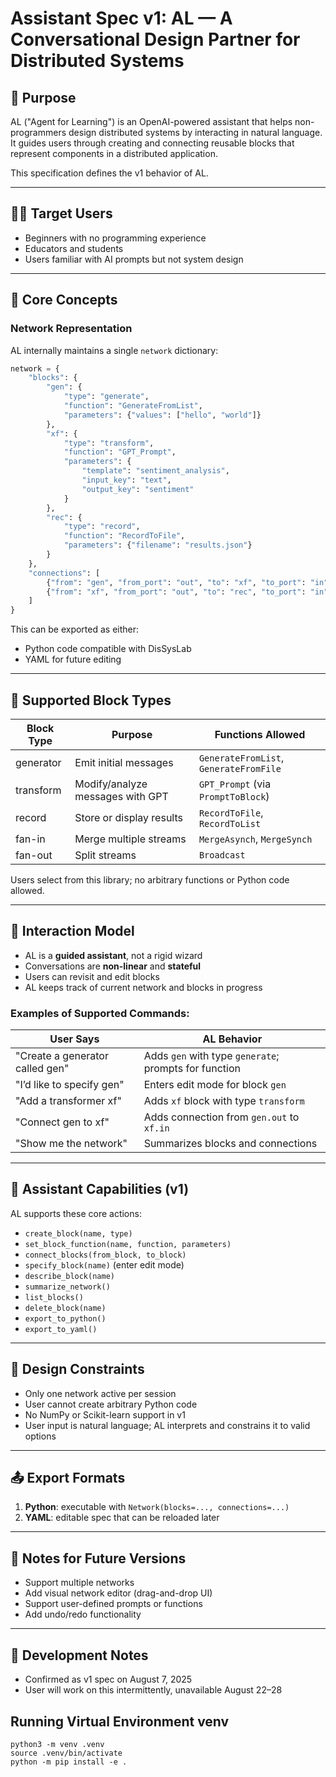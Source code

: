 # Assistant Spec v1: AL — A Conversational Design Partner for Distributed Systems

## 🎯 Purpose

AL ("Agent for Learning") is an OpenAI-powered assistant that helps non-programmers design distributed systems by interacting in natural language. It guides users through creating and connecting reusable blocks that represent components in a distributed application.

This specification defines the v1 behavior of AL.

---

## 🧑‍🎓 Target Users

- Beginners with no programming experience
- Educators and students
- Users familiar with AI prompts but not system design

---

## 🧱 Core Concepts

### Network Representation

AL internally maintains a single `network` dictionary:

```python
network = {
    "blocks": {
        "gen": {
            "type": "generate",
            "function": "GenerateFromList",
            "parameters": {"values": ["hello", "world"]}
        },
        "xf": {
            "type": "transform",
            "function": "GPT_Prompt",
            "parameters": {
                "template": "sentiment_analysis",
                "input_key": "text",
                "output_key": "sentiment"
            }
        },
        "rec": {
            "type": "record",
            "function": "RecordToFile",
            "parameters": {"filename": "results.json"}
        }
    },
    "connections": [
        {"from": "gen", "from_port": "out", "to": "xf", "to_port": "in"},
        {"from": "xf", "from_port": "out", "to": "rec", "to_port": "in"}
    ]
}
```

This can be exported as either:

- Python code compatible with DisSysLab
- YAML for future editing

---

## 🧩 Supported Block Types

| Block Type | Purpose                          | Functions Allowed                      |
| ---------- | -------------------------------- | -------------------------------------- |
| generator  | Emit initial messages            | `GenerateFromList`, `GenerateFromFile` |
| transform  | Modify/analyze messages with GPT | `GPT_Prompt` (via `PromptToBlock`)     |
| record     | Store or display results         | `RecordToFile`, `RecordToList`         |
| fan-in     | Merge multiple streams           | `MergeAsynch`, `MergeSynch`            |
| fan-out    | Split streams                    | `Broadcast`                            |

Users select from this library; no arbitrary functions or Python code allowed.

---

## 🔁 Interaction Model

- AL is a **guided assistant**, not a rigid wizard
- Conversations are **non-linear** and **stateful**
- Users can revisit and edit blocks
- AL keeps track of current network and blocks in progress

### Examples of Supported Commands:

| User Says                       | AL Behavior                                           |
| ------------------------------- | ----------------------------------------------------- |
| "Create a generator called gen" | Adds `gen` with type `generate`; prompts for function |
| "I’d like to specify gen"       | Enters edit mode for block `gen`                      |
| "Add a transformer xf"          | Adds `xf` block with type `transform`                 |
| "Connect gen to xf"             | Adds connection from `gen.out` to `xf.in`             |
| "Show me the network"           | Summarizes blocks and connections                     |

---

## 🧠 Assistant Capabilities (v1)

AL supports these core actions:

- `create_block(name, type)`
- `set_block_function(name, function, parameters)`
- `connect_blocks(from_block, to_block)`
- `specify_block(name)` (enter edit mode)
- `describe_block(name)`
- `summarize_network()`
- `list_blocks()`
- `delete_block(name)`
- `export_to_python()`
- `export_to_yaml()`

---

## 🚦 Design Constraints

- Only one network active per session
- User cannot create arbitrary Python code
- No NumPy or Scikit-learn support in v1
- User input is natural language; AL interprets and constrains it to valid options

---

## 📤 Export Formats

1. **Python**: executable with `Network(blocks=..., connections=...)`
2. **YAML**: editable spec that can be reloaded later

---

## 📌 Notes for Future Versions

- Support multiple networks
- Add visual network editor (drag-and-drop UI)
- Support user-defined prompts or functions
- Add undo/redo functionality

---

## 📅 Development Notes

- Confirmed as v1 spec on August 7, 2025
- User will work on this intermittently, unavailable August 22–28

## Running Virtual Environment venv
```
python3 -m venv .venv
source .venv/bin/activate
python -m pip install -e .
```